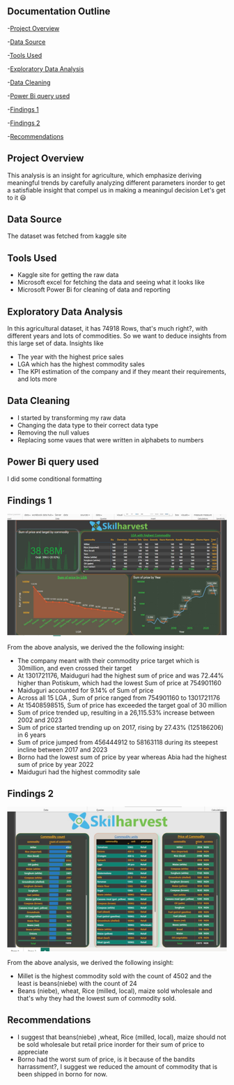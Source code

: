 ## Documentation  Outline
-[Project Overview](#project-overview)

-[Data Source](#data-source)

-[Tools Used](#tools-used)

-[Exploratory Data Analysis](#Exploratory-data-analysis)

-[Data Cleaning](#data-cleaning)

-[Power Bi query used](#power-bi-query-used)

-[Findings 1](#findings-1)

-[Findings 2](#findings-2)

-[Recommendations](#recommendations)


## Project Overview
This analysis is an insight for agriculture, which emphasize deriving meaningful trends by carefully analyzing different parameters inorder to get a satisfiable insight that compel us in making a meaningul decision
Let's get to it 😃

## Data Source
The dataset was fetched from kaggle site

## Tools Used
- Kaggle site for getting the raw data
- Microsoft excel for fetching the data and seeing what it looks like
- Microsoft Power Bi for cleaning of data and reporting

## Exploratory Data Analysis
   In this agricultural dataset, it has 74918 Rows, that's much right?, with different years and lots of commodities. So we want to deduce insights from this large set of data. Insights like
  - The year with the highest price sales
  - LGA which has the highest commodity sales
  - The KPI estimation of the company and if they meant their requirements, and lots more
 
## Data Cleaning
- I started by transforming my raw data
- Changing the data type to their correct data type
- Removing the null values
- Replacing some vaues that were written in alphabets to numbers

## Power Bi query used
I did some conditional formatting 

## Findings 1
![Data](https://github.com/Ellamina19/Project/blob/main/project%201.jpg)

From the above analysis, we derived the the following insight:
- The company meant with their commodity price target which is 30million, and even crossed their target
- At 1301721176, Maiduguri had the highest sum of price and was 72.44% higher than Potiskum, which had the lowest Sum of price at 754901160
- Maiduguri accounted for 9.14% of Sum of price
- Across all 15 LGA , Sum of price ranged from 754901160 to 1301721176
- At 15408598515, Sum of price has exceeded the target goal of 30 million
- Sum of price trended up, resulting in a 26,115.53% increase between 2002 and 2023
- Sum of price started trending up on 2017, rising by 27.43% (125186206) in 6 years
- Sum of price jumped from 456444912 to 58163118 during its steepest incline between 2017 and 2023
- Borno had the lowest sum of price by year whereas Abia had the highest sum of price by year 2022
- Maiduguri had the highest commodity sale 
  
## Findings 2
![Data](https://github.com/Ellamina19/Project/blob/main/project%202.jpg)

From the above analysis, we derived the following insight:
 
- Millet is the highest commodity sold with the count of 4502 and the least is beans(niebe) with the count of 24
- Beans (niebe), wheat, Rice (milled, local), maize sold wholesale and that's why they had the lowest sum of commodity sold.

 ## Recommendations

- I suggest that beans(niebe) ,wheat, Rice (milled, local), maize should not be sold wholesale but retail price inorder for their sum of price to appreciate
- Borno had the worst sum of price, is it because of the bandits harrassment?, I suggest we reduced the amount of commodity that is been shipped in borno for now.

 




